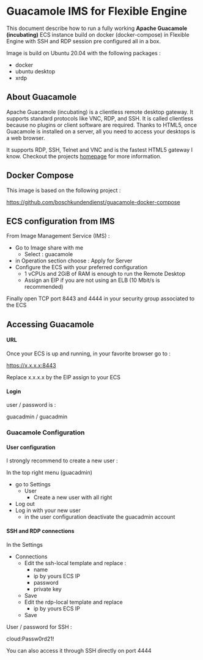# Guacamole IMS for Flexible Engine

This document describe how to run a fully working **Apache Guacamole (incubating)** ECS instance build on docker (docker-compose) in Flexible Engine with SSH and RDP session pre configured all in a box.

Image is build on Ubuntu 20.04 with the following packages :

- docker 
- ubuntu desktop
- xrdp

## 

## About Guacamole

Apache Guacamole (incubating) is a clientless remote  desktop gateway. It supports standard protocols like VNC, RDP, and SSH.  It is called clientless because no plugins or client software are  required. Thanks to HTML5, once Guacamole is installed on a server, all  you need to access your desktops is a web browser.

It supports RDP, SSH, Telnet and VNC and is the fastest HTML5 gateway I know. Checkout the projects [homepage](https://guacamole.incubator.apache.org/) for more information.

## 

## Docker Compose

This image is based on the following project :

https://github.com/boschkundendienst/guacamole-docker-compose



## ECS configuration from IMS

From Image Management Service (IMS) :

- Go to Image share with me
  - Select : guacamole
- in Operation section choose : Apply for Server
- Configure the ECS with your preferred configuration
  - 1 vCPUs and 2GiB of RAM is enough to run the Remote Desktop
  - Assign an EIP if you are not using an ELB (10 Mbit/s is recommended)

Finally open TCP port 8443 and 4444 in your security group associated to the ECS

## 

## Accessing Guacamole

#### URL

Once your ECS is up and running, in your favorite browser go to :

https://x.x.x.x:8443

Replace x.x.x.x by the EIP assign to your ECS

#### Login

user / password is : 

guacadmin / guacadmin

### Guacamole Configuration

#### User configuration

I strongly recommend to create a new user :

In the top right menu (guacadmin)

- go to Settings
  - User
    - Create a new user with all right
- Log out
- Log in with your new user
  - in the user configuration deactivate the guacadmin account

#### SSH and RDP connections

In the Settings

- Connections
  - Edit the ssh-local template and replace :
    - name  
    - ip by yours ECS IP
    - password
    - private key
  - Save
  - Edit the rdp-local template and replace
    - ip by yours ECS IP
  - Save

User / password for SSH :

cloud:Passw0rd21!

You can also access it through SSH directly on port 4444

